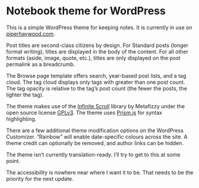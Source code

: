 # Notebook theme for WordPress

This is a simple WordPress theme for keeping notes. It is currently in use on [piperhaywood.com](https://piperhaywood.com).

Post titles are second-class citizens by design. For Standard posts (longer format writing), titles are displayed in the body of the content. For all other formats (aside, image, quote, etc.), titles are only displayed on the post permalink as a breadcrumb.

The Browse page template offers search, year-based post lists, and a tag cloud. The tag cloud displays only tags with greater than one post count. The tag opacity is relative to the tag’s post count (the fewer the posts, the lighter the tag).

The theme makes use of the [Infinite Scroll](https://infinite-scroll.com/) library by Metafizzy under the open source license [GPLv3](https://www.gnu.org/licenses/gpl-3.0.html). The theme uses [Prism.js](https://prismjs.com/index.html) for syntax highlighting.

There are a few additional theme modification options on the WordPress Customizer. “Rainbow” will enable date-specific colours across the site. A theme credit can optionally be removed, and author links can be hidden.

The theme isn’t currently translation-ready. I’ll try to get to this at some point.

The accessibility is nowhere near where I want it to be. That needs to be the priority for the next update.
